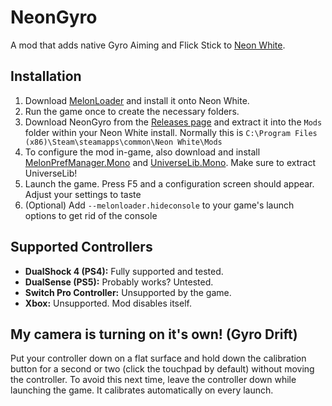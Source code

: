 # NeonGyro
A mod that adds native Gyro Aiming and Flick Stick to [Neon White](https://store.steampowered.com/app/1533420/Neon_White/).

## Installation
1. Download [MelonLoader](https://melonloader.co/) and install it onto Neon White.
2. Run the game once to create the necessary folders.
3. Download NeonGyro from the [Releases page](https://github.com/naokoaf/NeonGyro/releases/latest) and extract it into the `Mods` folder within your Neon White install. Normally this is `C:\Program Files (x86)\Steam\steamapps\common\Neon White\Mods`
4. To configure the mod in-game, also download and install [MelonPrefManager.Mono](https://github.com/Bluscream/MelonPreferencesManager/releases/latest) and [UniverseLib.Mono](https://github.com/sinai-dev/UniverseLib/releases/latest). Make sure to extract UniverseLib!
5. Launch the game. Press F5 and a configuration screen should appear. Adjust your settings to taste
6. (Optional) Add `--melonloader.hideconsole` to your game's launch options to get rid of the console

## Supported Controllers
* **DualShock 4 (PS4):** Fully supported and tested.
* **DualSense (PS5):** Probably works? Untested.
* **Switch Pro Controller:** Unsupported by the game.
* **Xbox:** Unsupported. Mod disables itself.

## My camera is turning on it's own! (Gyro Drift)
Put your controller down on a flat surface and hold down the calibration button for a second or two (click the touchpad by default) without moving the controller.
To avoid this next time, leave the controller down while launching the game. It calibrates automatically on every launch.
